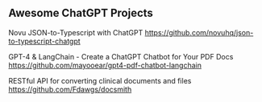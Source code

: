 ## Awesome ChatGPT Projects

Novu JSON-to-Typescript with ChatGPT
https://github.com/novuhq/json-to-typescript-chatgpt


GPT-4 & LangChain - Create a ChatGPT Chatbot for Your PDF Docs
https://github.com/mayooear/gpt4-pdf-chatbot-langchain


RESTful API for converting clinical documents and files
https://github.com/Fdawgs/docsmith
